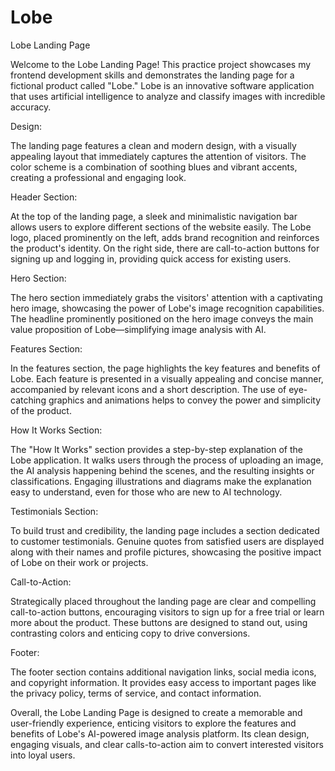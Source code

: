 # Lobe

Lobe Landing Page

Welcome to the Lobe Landing Page! This practice project showcases my frontend development skills and demonstrates the landing page for a fictional product called "Lobe." Lobe is an innovative software application that uses artificial intelligence to analyze and classify images with incredible accuracy.

Design:

The landing page features a clean and modern design, with a visually appealing layout that immediately captures the attention of visitors. The color scheme is a combination of soothing blues and vibrant accents, creating a professional and engaging look.

Header Section:

At the top of the landing page, a sleek and minimalistic navigation bar allows users to explore different sections of the website easily. The Lobe logo, placed prominently on the left, adds brand recognition and reinforces the product's identity. On the right side, there are call-to-action buttons for signing up and logging in, providing quick access for existing users.

Hero Section:

The hero section immediately grabs the visitors' attention with a captivating hero image, showcasing the power of Lobe's image recognition capabilities. The headline prominently positioned on the hero image conveys the main value proposition of Lobe—simplifying image analysis with AI.

Features Section:

In the features section, the page highlights the key features and benefits of Lobe. Each feature is presented in a visually appealing and concise manner, accompanied by relevant icons and a short description. The use of eye-catching graphics and animations helps to convey the power and simplicity of the product.

How It Works Section:

The "How It Works" section provides a step-by-step explanation of the Lobe application. It walks users through the process of uploading an image, the AI analysis happening behind the scenes, and the resulting insights or classifications. Engaging illustrations and diagrams make the explanation easy to understand, even for those who are new to AI technology.

Testimonials Section:

To build trust and credibility, the landing page includes a section dedicated to customer testimonials. Genuine quotes from satisfied users are displayed along with their names and profile pictures, showcasing the positive impact of Lobe on their work or projects.

Call-to-Action:

Strategically placed throughout the landing page are clear and compelling call-to-action buttons, encouraging visitors to sign up for a free trial or learn more about the product. These buttons are designed to stand out, using contrasting colors and enticing copy to drive conversions.

Footer:

The footer section contains additional navigation links, social media icons, and copyright information. It provides easy access to important pages like the privacy policy, terms of service, and contact information.

Overall, the Lobe Landing Page is designed to create a memorable and user-friendly experience, enticing visitors to explore the features and benefits of Lobe's AI-powered image analysis platform. Its clean design, engaging visuals, and clear calls-to-action aim to convert interested visitors into loyal users.
